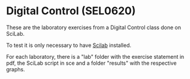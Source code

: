 # Digital Control (SEL0620)

These are the laboratory exercises from a Digital Control class done on SciLab.

To test it is only necessary to have [Scilab](https://www.scilab.org/) installed.

For each laboratory, there is a "lab" folder with the exercise statement in pdf, the SciLab script in sce and a folder "results" with the respective graphs.